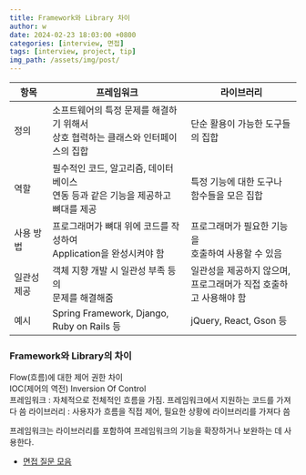```yaml
---
title: Framework와 Library 차이
author: w
date: 2024-02-23 18:03:00 +0800
categories: [interview, 면접]
tags: [interview, project, tip]
img_path: /assets/img/post/
---
```


| 항목       | 프레임워크                                                              | 라이브러리                                                                   |
|--------------|-----------------------------------------------------------------------|------------------------------------------------------------------------------|
| 정의       | 소프트웨어의 특정 문제를 해결하기 위해서 <br>상호 협력하는 클래스와 인터페이스의 집합 | 단순 활용이 가능한 도구들의 집합                                           |
| 역할       | 필수적인 코드, 알고리즘, 데이터베이스 <br>연동 등과 같은 기능을 제공하고 뼈대를 제공 | 특정 기능에 대한 도구나 <br>함수들을 모은 집합                                   |
| 사용 방법  | 프로그래머가 뼈대 위에 코드를 작성하여 <br>Application을 완성시켜야 함         | 프로그래머가 필요한 기능을 <br>호출하여 사용할 수 있음                           |
| 일관성 제공 | 객체 지향 개발 시 일관성 부족 등의 <br>문제를 해결해줌                     | 일관성을 제공하지 않으며, <br>프로그래머가 직접 호출하고 사용해야 함           |
| 예시       | Spring Framework, Django, Ruby on Rails 등                            | jQuery, React, Gson 등                                                       |

### Framework와 Library의 차이
Flow(흐름)에 대한 제어 권한 차이  
IOC(제어의 역전) Inversion Of Control  
프레임워크 : 자체적으로 전체적인 흐름을 가짐. 프레임워크에서 지원하는 코드를 가져다 씀 
라이브러리 : 사용자가 흐름을 직접 제어, 필요한 상황에 라이브러리를 가져다 씀

프레임워크는 라이브러리를 포함하여 프레임워크의 기능을 확장하거나 보완하는 데 사용한다.

- [면접 질문 모음](/posts/면접-질문-모음/)